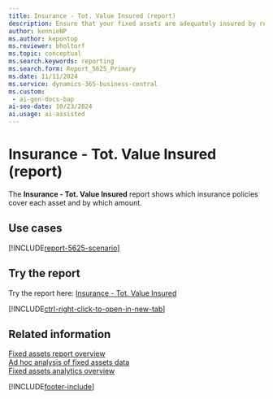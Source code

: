 ```yaml
---
title: Insurance - Tot. Value Insured (report)
description: Ensure that your fixed assets are adequately insured by reviewing the total coverage amount for all insured assets.
author: kennieNP
ms.author: kepontop
ms.reviewer: bholtorf
ms.topic: conceptual
ms.search.keywords: reporting
ms.search.form: Report_5625_Primary
ms.date: 11/11/2024
ms.service: dynamics-365-business-central
ms.custom:
 - ai-gen-docs-bap
ai-seo-date: 10/23/2024
ai.usage: ai-assisted
---
```


# Insurance - Tot. Value Insured (report)

The **Insurance - Tot. Value Insured** report shows which insurance policies cover each asset and by which amount.

## Use cases

[!INCLUDE[report-5625-scenario](../includes/report-5625-scenario-include.md)]

<!-- 

Prompt

Below is a report in an ERP system. Provide 3-4 use cases for different personas working with fixed asset management or finance for fixed assets.

Format like this:    
  
As a <persona>, use the report to    
* use case 1  
* use case 2    

Do not capitalize the persona names. 

Do not start lines with "Use the data to"

## Report name
Insurance - Tot. Value Insured

## Report description

### What the report does

### Use cases

Please include your data sources and URLs

-->

## Try the report

Try the report here: [Insurance - Tot. Value Insured](https://businesscentral.dynamics.com?report=5625)

[!INCLUDE[ctrl-right-click-to-open-in-new-tab](../includes/ctrl-right-click-to-open-in-new-tab.md)]

## Related information

[Fixed assets report overview](../fa-reports.md)  
[Ad hoc analysis of fixed assets data](../ad-hoc-analysis-fa.md)  
[Fixed assets analytics overview](../fa-analytics-overview.md)  

[!INCLUDE[footer-include](../includes/footer-banner.md)]